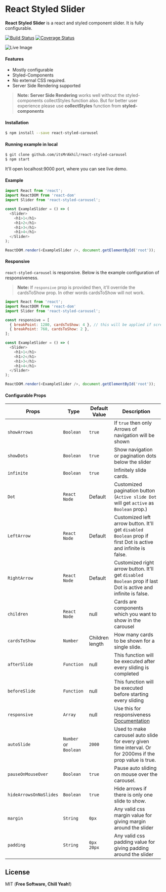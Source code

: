 # React Styled Slider
**React Styled Slider** is a react and styled component slider. It is fully configurable.

[![Build Status](https://travis-ci.org/ItsMrAkhil/react-styled-carousel.svg?branch=master)](https://travis-ci.org/ItsMrAkhil/react-styled-carousel)
[![Coverage Status](https://coveralls.io/repos/github/ItsMrAkhil/react-styled-carousel/badge.svg?branch=coveralls)](https://coveralls.io/github/ItsMrAkhil/react-styled-carousel?branch=coveralls)

![Live Image](https://res.cloudinary.com/dzfragjmc/image/upload/v1519651815/ezgif-5-efffafcdbd_skf8yd.gif)

#### Features
  - Mostly configurable
  - Styled-Components
  - No external CSS required.
  - Server Side Rendering supported

> **Note:**  **Server Side Rendering** works well without the styled-components collectStyles function also. But for better user experience please use **collectStyles** function from **styled-components**

#### Installation
```sh
$ npm install --save react-styled-carousel
```

#### Running example in local
```sh
$ git clone github.com/itsMrAkhil/react-styled-carousel
$ npm start
```
It'll open localhost:9000 port, where you can see live demo.

#### Example
```js
import React from 'react';
import ReactDOM from 'react-dom'
import Slider from 'react-styled-carousel';

const ExampleSlider = () => (
  <Slider>
    <h1>1</h1>
    <h1>2</h1>
    <h1>3</h1>
    <h1>4</h1>
  </Slider>
);

ReactDOM.render(<ExampleSlider />, document.getElementById('root'));
```

#### Responsive
`react-styled-carousel` is responsive. Below is the example configuration of responsiveness.

> **Note:** If `responsive` prop is provided then, it'll override the cardsToShow prop. In other words cardsToShow will not work.

```js
import React from 'react';
import ReactDOM from 'react-dom'
import Slider from 'react-styled-carousel';

const responsive = [
  { breakPoint: 1280, cardsToShow: 4 }, // this will be applied if screen size is greater than 1280px. cardsToShow will become 4.
  { breakPoint: 760, cardsToShow: 2 },
];

const ExampleSlider = () => (
  <Slider>
    <h1>1</h1>
    <h1>2</h1>
    <h1>3</h1>
    <h1>4</h1>
  </Slider>
);

ReactDOM.render(<ExampleSlider />, document.getElementById('root'));
```

#### Configurable Props
Props | Type | Default Value | Description
----- | ---- | ------------- | -----------
`showArrows` | `Boolean` | `true` | If `true` then only Arrows of navigation will be shown
`showDots` | `Boolean` | `true` | Show navigation or pagination dots below the slider
`infinite` | `Boolean` | `true` | Infinitely slide cards.
`Dot` | `React Node` | Default | Customized pagination button (`Active slide Dot` will get `active` as `Boolean` prop.)
`LeftArrow` | `React Node` | Default | Customized left arrow button. It'll get `disabled Boolean` prop if first Dot is active and infinite is false.
`RightArrow` | `React Node` | Default | Customized right arrow button. It'll get `disabled Boolean` prop if last Dot is active and infinite is false.
`children` | `React Node` | null | Cards are components which you want to show in the carousel
`cardsToShow` | `Number` | Children length | How many cards to be shown for a single slide.
`afterSlide` | `Function` | null | This function will be executed after every sliding is completed
`beforeSlide` | `Function` | null | This function will be executed before starting every sliding
`responsive` | `Array` | null | Use this for responsiveness [Documentation](#responsive)
`autoSlide` | `Number` or `Boolean` | `2000` | Used to make carousel auto slide for every given time interval. Or for 2000ms if the prop value is true.
`pauseOnMouseOver`| `Boolean` | `true` | Pause auto sliding on mouse over the carousel.
`hideArrowsOnNoSlides` | `Boolean` | `true` | Hide arrows if there is only one slide to show.
`margin`| `String` | `0px` | Any valid css margin value for giving margin around the slider
`padding` | `String` | `0px 20px` | Any valid css padding value for giving padding around the slider

License
----
MIT (**Free Software, Chill Yeah!**)

